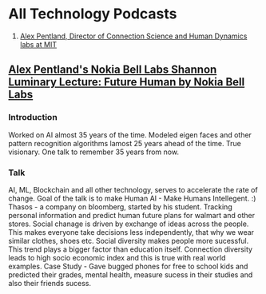 # All Technology Podcasts

1. [Alex Pentland, Director of Connection Science and Human Dynamics labs at MIT](https://github.com/sriharshakondapalli/My_Paper_Notes/new/master#alex-pentlands-nokia-bell-labs-shannon-luminary-lecture-future-human-by-nokia-bell-labs)

## [Alex Pentland's Nokia Bell Labs Shannon Luminary Lecture: Future Human by Nokia Bell Labs][1]

### Introduction
Worked on AI almost 35 years of the time. 
Modeled eigen faces and other pattern recognition algorithms lamost 25 years ahead of the time.
True visionary. One talk to remember 35 years from now.

### Talk
AI, ML, Blockchain and all other technology, serves to accelerate the rate of change.
Goal of the talk is to make Human AI - Make Humans Intellegent. :)
Thasos - a company on bloomberg, started by his student. Tracking personal information and predict human future plans for walmart and other stores.
Social chanage is driven by exchange of ideas across the people. This makes everyone take decisions less independently, that why we wear similar clothes, shoes etc.
Social diversity makes people more sucessful. This trend plays a bigger factor than education itself.
Connection diversity leads to high socio economic index and this is true with real world examples.
Case Study - Gave bugged phones for free to school kids and predicted their grades, mental health, measure sucess in their studies and also their friends sucess. 


[1]: https://soundcloud.com/bell-labs/future-human-ep-17-alex-pentlands-nokia-bell-labs-shannon-luminary-lecture
